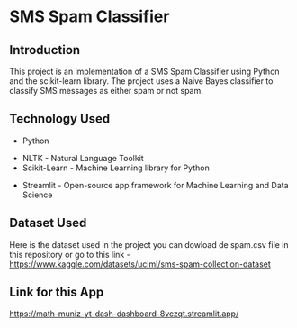 # SMS Spam Classifier

## Introduction

This project is an implementation of a SMS Spam Classifier using Python and the scikit-learn library. The project uses a Naive Bayes classifier to classify SMS messages as either spam or not spam.

## Technology Used

- Python
* NLTK - Natural Language Toolkit
* Scikit-Learn - Machine Learning library for Python
- Streamlit - Open-source app framework for Machine Learning and Data Science

## Dataset Used

Here is the dataset used in the project you can dowload de spam.csv file in this repository or go to this link - https://www.kaggle.com/datasets/uciml/sms-spam-collection-dataset

## Link for this App

https://math-muniz-yt-dash-dashboard-8vczqt.streamlit.app/
